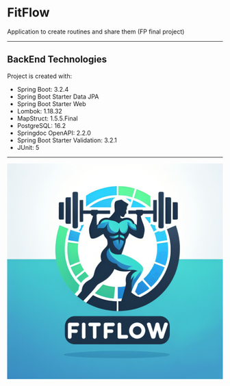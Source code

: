 # FitFlow
Application to create routines and share them (FP final project)
____________________________________________________________________________________
## BackEnd Technologies
Project is created with:

* Spring Boot: 3.2.4
* Spring Boot Starter Data JPA
* Spring Boot Starter Web
* Lombok: 1.18.32
* MapStruct: 1.5.5.Final
* PostgreSQL: 16.2
* Springdoc OpenAPI: 2.2.0
* Spring Boot Starter Validation: 3.2.1
* JUnit: 5
____________________________________________________________________________________
![FitFLowLogo](./images/FitFlowLogo.png)
